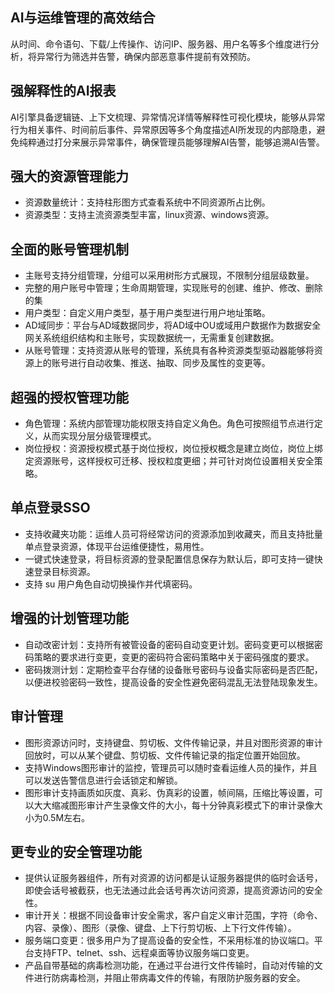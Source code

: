 ## AI与运维管理的高效结合
从时间、命令语句、下载/上传操作、访问IP、服务器、用户名等多个维度进行分析，将异常行为筛选并告警，确保内部恶意事件提前有效预防。

## 强解释性的AI报表
AI引擎具备逻辑链、上下文梳理、异常情况详情等解释性可视化模块，能够从异常行为相关事件、时间前后事件、异常原因等多个角度描述AI所发现的内部隐患，避免纯粹通过打分来展示异常事件，确保管理员能够理解AI告警，能够追溯AI告警。

## 强大的资源管理能力
- 资源数量统计：支持柱形图方式查看系统中不同资源所占比例。
- 资源类型：支持主流资源类型丰富，linux资源、windows资源。

## 全面的账号管理机制
- 主账号支持分组管理，分组可以采用树形方式展现，不限制分组层级数量。
- 完整的用户账号中管理；生命周期管理，实现账号的创建、维护、修改、删除的集
- 用户类型：自定义用户类型，基于用户类型进行用户地址策略。
- AD域同步：平台与AD域数据同步，将AD域中OU或域用户数据作为数据安全网关系统组织结构和主账号，实现数据统一，无需重复创建数据。
- 从账号管理：支持资源从账号的管理，系统具有各种资源类型驱动器能够将资源上的账号进行自动收集、推送、抽取、同步及属性的变更等。

## 超强的授权管理功能
- 角色管理：系统内部管理功能权限支持自定义角色。角色可按照组节点进行定义，从而实现分层分级管理模式。
- 岗位授权：资源授权模式基于岗位授权，岗位授权概念是建立岗位，岗位上绑定资源账号，这样授权可迁移、授权粒度更细；并可针对岗位设置相关安全策略。

## 单点登录SSO
- 支持收藏夹功能：运维人员可将经常访问的资源添加到收藏夹，而且支持批量单点登录资源，体现平台运维便捷性，易用性。
- 一键式快速登录，将目标资源的登录配置信息保存为默认后，即可支持一键快速登录目标资源。
- 支持 su 用户角色自动切换操作并代填密码。

## 增强的计划管理功能
- 自动改密计划：支持所有被管设备的密码自动变更计划。密码变更可以根据密码策略的要求进行变更，变更的密码符合密码策略中关于密码强度的要求。
- 密码拨测计划：定期检查平台存储的设备账号密码与设备实际密码是否匹配，以便进校验密码一致性，提高设备的安全性避免密码混乱无法登陆现象发生。

## 审计管理
- 图形资源访问时，支持键盘、剪切板、文件传输记录，并且对图形资源的审计回放时，可以从某个键盘、剪切板、文件传输记录的指定位置开始回放。
- 支持Windows图形审计的监控，管理员可以随时查看运维人员的操作，并且可以发送告警信息进行会话锁定和解锁。
- 图形审计支持画质如灰度、真彩、伪真彩的设置，帧间隔，压缩比等设置，可以大大缩减图形审计产生录像文件的大小，每十分钟真彩模式下的审计录像大小为0.5M左右。

## 更专业的安全管理功能
- 提供认证服务器组件，所有对资源的访问都是认证服务器提供的临时会话号，即使会话号被截获，也无法通过此会话号再次访问资源，提高资源访问的安全性。
- 审计开关：根据不同设备审计安全需求，客户自定义审计范围，字符（命令、内容、录像）、图形（录像、键盘、上下行剪切板、上下行文件传输）。
- 服务端口变更：很多用户为了提高设备的安全性，不采用标准的协议端口。平台支持FTP、telnet、ssh、远程桌面等协议服务端口变更。
- 产品自带基础的病毒检测功能，在通过平台进行文件传输时，自动对传输的文件进行防病毒检测，并阻止带病毒文件的传输，有限防护服务器的安全。
